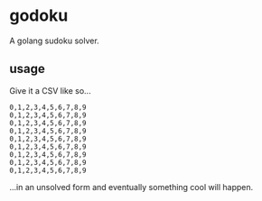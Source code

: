 # godoku

A golang sudoku solver.

## usage

Give it a CSV like so...

```csv
0,1,2,3,4,5,6,7,8,9
0,1,2,3,4,5,6,7,8,9
0,1,2,3,4,5,6,7,8,9
0,1,2,3,4,5,6,7,8,9
0,1,2,3,4,5,6,7,8,9
0,1,2,3,4,5,6,7,8,9
0,1,2,3,4,5,6,7,8,9
0,1,2,3,4,5,6,7,8,9
0,1,2,3,4,5,6,7,8,9
```

...in an unsolved form and eventually something cool will happen.
